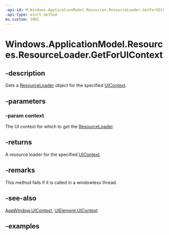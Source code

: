 ```yaml
---
-api-id: M:Windows.ApplicationModel.Resources.ResourceLoader.GetForUIContext(Windows.UI.UIContext)
-api-type: winrt method
ms.custom: 19H1
---
```


<!-- Method syntax.
public ResourceLoader ResourceLoader.GetForUIContext(UIContext context)
-->

# Windows.ApplicationModel.Resources.ResourceLoader.GetForUIContext

## -description

Gets a [ResourceLoader](resourceloader.md) object for the specified [UIContext](../windows.ui/uicontext.md).

## -parameters

### -param context

The UI context for which to get the [ResourceLoader](resourceloader.md).

## -returns

A resource loader for the specified [UIContext](../windows.ui/uicontext.md).

## -remarks

This method fails if it is called in a windowless thread.

## -see-also

[AppWindow.UIContext](../windows.ui.windowmanagement/appwindow_uicontext.md), [UIElement.UIContext](../windows.ui.xaml/uielement_uicontext.md)

## -examples
